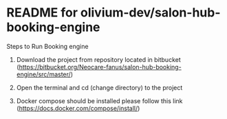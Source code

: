 # README for olivium-dev/salon-hub-booking-engine

Steps to Run Booking engine 

1. Download the project from repository located in bitbucket (https://bitbucket.org/Neocare-fanus/salon-hub-booking-engine/src/master/)

2. Open the terminal and cd (change directory) to the project

3. Docker compose should be installed please follow this link (https://docs.docker.com/compose/install/)



